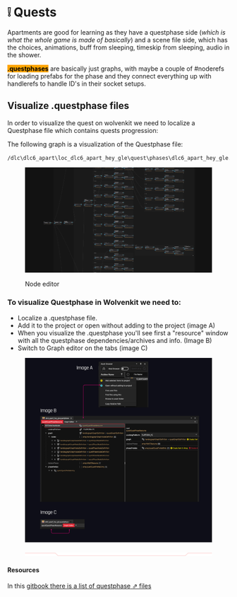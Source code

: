 # ❕ Quests

Apartments are good for learning as they have a questphase side (_which is what the whole game is made of basically_) and a scene file side, which has the choices, animations, buff from sleeping, timeskip from sleeping, audio in the shower.

<mark style="background-color:orange;">**.questphases**</mark> are basically just graphs, with maybe a couple of #noderefs for loading prefabs for the phase and they connect everything up with handlerefs to handle ID's in their socket setups.

## Visualize .questphase files

In order to visualize the quest on wolvenkit we need to localize a Questphase file which contains quests progression:

The following graph is a visualization of the Questphase file:

```
/dlc\dlc6_apart\loc_dlc6_apart_hey_gle\quest\phases\dlc6_apart_hey_gle.questphase
```

<figure><img src="../../../.gitbook/assets/image (89).png" alt=""><figcaption><p>Node editor</p></figcaption></figure>

### To visualize Questphase in Wolvenkit we need to:&#x20;

* Localize a .questphase file.&#x20;
* &#x20;Add it to the project or open without adding to the project (image A)
* When you visualize the .questphase you'll see first a "resource" window with all the questphase dependencies/archives and info. (Image B)
* Switch to Graph editor on the tabs (image C)



<figure><img src="../../../.gitbook/assets/WKit - F.jpg" alt=""><figcaption></figcaption></figure>

<figure><img src="../../../.gitbook/assets/Type=Up.png" alt=""><figcaption></figcaption></figure>

#### Resources

In this [gitbook there is a list of questphase](https://github.com/DoctorPresto/Cyberpunk-File-Types/blob/main/questphase.txt)[ ⇗ files](https://github.com/DoctorPresto/Cyberpunk-File-Types/blob/main/questphase.txt)

